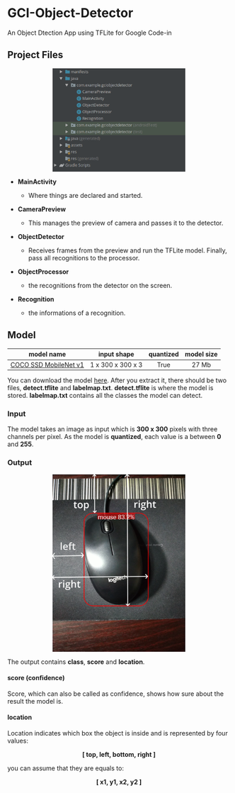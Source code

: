 # GCI-Object-Detector
An Object Dtection App using TFLite for Google Code-in

## Project Files

<p align="center"><img src="src/img/structure.png" align="middle" width="300"></p>

* **MainActivity**

  * Where things are declared and started.
  
* **CameraPreview**

  * This manages the preview of camera and passes it to the detector.
  
* **ObjectDetector**

  * Receives frames from the preview and run the TFLite model. Finally, pass all recognitions to the processor.
  
* **ObjectProcessor**

  * the recognitions from the detector on the screen.
  
* **Recognition**

  * the informations of a recognition.
  

## Model

 model name | input shape | quantized | model size |
|:-:|:-:|:-:|:-:|
 [COCO SSD MobileNet v1](http://download.tensorflow.org/models/object_detection/ssd_mobilenet_v1_coco_2018_01_28.tar.gz) | 1 x 300 x 300 x 3 | True | 27 Mb |

You can download the model [here](http://download.tensorflow.org/models/object_detection/ssd_mobilenet_v1_coco_2018_01_28.tar.gz).  After you extract it, there should be two files, **detect.tflite** and **labelmap.txt**. **detect.tflite** is where the model is stored. **labelmap.txt** contains all the classes the model can detect. <br/>

### Input

The model takes an image as input which is **300 x 300** pixels with three channels per pixel. As the model is **quantized**, each value is a between **0** and **255**.

### Output

<p align="center"><img src="src/img/boundingbox.png" align="middle" width="300"></p>

The output contains **class**, **score** and **location**.

#### score (confidence)

Score, which can also be called as confidence, shows how sure about the result the model is.

#### location

Location indicates which box the object is inside and is represented by four values:

<p align="center"><strong>[   top,    left,    bottom,    right   ]</strong></p>

you can assume that they are equals to:
 
<p align="center"><strong>[   x1,    y1,    x2,    y2   ]</strong></p>
